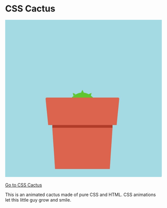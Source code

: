 # CSS Cactus ###

![CSS Cactus](/assets/cactus.gif "CSS Cactus")

[Go to CSS Cactus](https://aileenmwong.github.io/cactus/)

This is an animated cactus made of pure CSS and HTML. CSS animations let this little guy grow and smile. 

